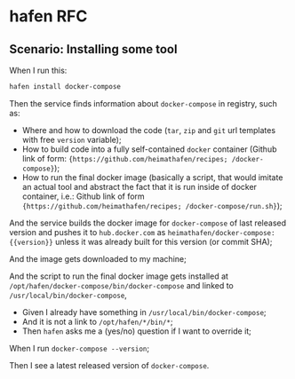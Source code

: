 # hafen RFC

## Scenario: Installing some tool

When I run this:

```bash
hafen install docker-compose
```

Then the service finds information about `docker-compose` in registry, such as:

- Where and how to download the code (`tar`, `zip` and `git` url templates with
  free `version` variable);
- How to build code into a fully self-contained `docker` container (Github link
  of form: `{https://github.com/heimathafen/recipes; /docker-compose}`);
- How to run the final docker image (basically a script, that would imitate an
  actual tool and abstract the fact that it is run inside of docker container,
  i.e.: Github link of form `{https://github.com/heimathafen/recipes;
  /docker-compose/run.sh}`);

And the service builds the docker image for `docker-compose` of last released
version and pushes it to `hub.docker.com` as
`heimathafen/docker-compose:{{version}}` unless it was already built for this
version (or commit SHA);

And the image gets downloaded to my machine;

And the script to run the final docker image gets installed at
`/opt/hafen/docker-compose/bin/docker-compose` and linked to
`/usr/local/bin/docker-compose`,

- Given I already have something in `/usr/local/bin/docker-compose`;
- And it is not a link to `/opt/hafen/*/bin/*`;
- Then `hafen` asks me a (yes/no) question if I want to override it;

When I run `docker-compose --version`;

Then I see a latest released version of `docker-compose`.
